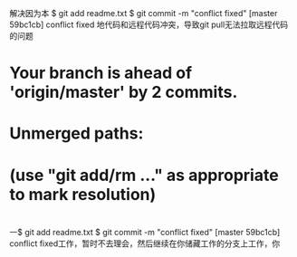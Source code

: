 ﻿解决因为本
$ git add readme.txt 
$ git commit -m "conflict fixed"
[master 59bc1cb] conflict fixed
地代码和远程代码冲突，导致git pull无法拉取远程代码的问题
 
# Your branch is ahead of 'origin/master' by 2 commits.
#
# Unmerged paths:
#   (use "git add/rm <file>..." as appropriate to mark resolution)
#
一$ git add readme.txt 
$ git commit -m "conflict fixed"
[master 59bc1cb] conflict fixed工作，暂时不去理会，然后继续在你储藏工作的分支上工作，你